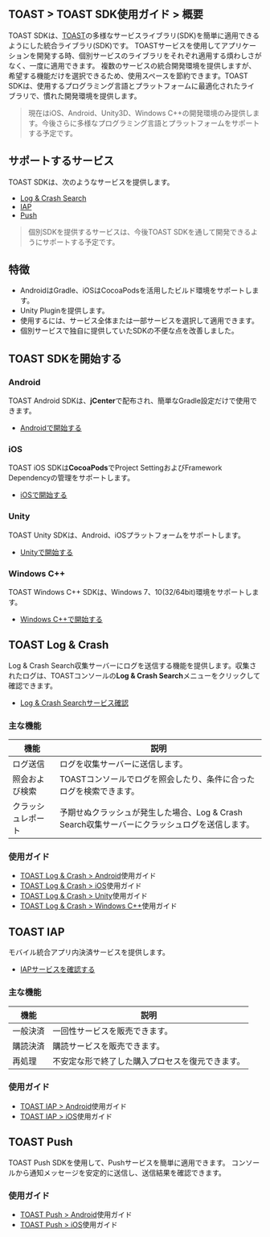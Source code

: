 ﻿## TOAST > TOAST SDK使用ガイド > 概要

TOAST SDKは、[TOAST](https://toast.com/)の多様なサービスライブラリ(SDK)を簡単に適用できるようにした統合ライブラリ(SDK)です。 TOASTサービスを使用してアプリケーションを開発する時、個別サービスのライブラリをそれぞれ適用する煩わしさがなく、一度に適用できます。 
複数のサービスの統合開発環境を提供しますが、希望する機能だけを選択できるため、使用スペースを節約できます。TOAST SDKは、使用するプログラミング言語とプラットフォームに最適化されたライブラリで、慣れた開発環境を提供します。

> 現在はiOS、Android、Unity3D、Windows C++の開発環境のみ提供します。今後さらに多様なプログラミング言語とプラットフォームをサポートする予定です。

## サポートするサービス

TOAST SDKは、次のようなサービスを提供します。

- [Log & Crash Search](https://toast.com/service/analytics/log_crash_search)
- [IAP](https://www.toast.com/service/mobile-service/iap)
- [Push](https://www.toast.com/service/notification/push)

> 個別SDKを提供するサービスは、今後TOAST SDKを通して開発できるようにサポートする予定です。

## 特徴

- AndroidはGradle、iOSはCocoaPodsを活用したビルド環境をサポートします。
- Unity Pluginを提供します。
- 使用するには、サービス全体または一部サービスを選択して適用できます。
- 個別サービスで独自に提供していたSDKの不便な点を改善しました。

## TOAST SDKを開始する

### Android

TOAST Android SDKは、**jCenter**で配布され、簡単なGradle設定だけで使用できます。

- [Androidで開始する](./getting-started-android)

### iOS

TOAST iOS SDKは**CocoaPods**でProject SettingおよびFramework Dependencyの管理をサポートします。

- [iOSで開始する](./getting-started-ios)

### Unity

TOAST Unity SDKは、Android、iOSプラットフォームをサポートします。

- [Unityで開始する](./getting-started-unity)

### Windows C++

TOAST Windows C++ SDKは、Windows 7、10(32/64bit)環境をサポートします。

- [Windows C++で開始する](./getting-started-windows)

## TOAST Log & Crash

Log & Crash Search収集サーバーにログを送信する機能を提供します。収集されたログは、TOASTコンソールの**Log & Crash Search**メニューをクリックして確認できます。

- [Log & Crash Searchサービス確認](https://toast.com/service/analytics/log_crash_search)

### 主な機能

| 機能   | 説明                                    |
| ------- | ---------------------------------------- |
| ログ送信 | ログを収集サーバーに送信します。                        |
| 照会および検索 | TOASTコンソールでログを照会したり、条件に合ったログを検索できます。 |
| クラッシュレポート | 予期せぬクラッシュが発生した場合、Log & Crash Search収集サーバーにクラッシュログを送信します。 |

### 使用ガイド

- [TOAST Log & Crash > Android](./log-collector-android)使用ガイド
- [TOAST Log & Crash > iOS](./log-collector-ios)使用ガイド
- [TOAST Log & Crash > Unity](./log-collector-unity)使用ガイド
- [TOAST Log & Crash > Windows C++](./log-collector-windows)使用ガイド

## TOAST IAP

モバイル統合アプリ内決済サービスを提供します。

- [IAPサービスを確認する](https://www.toast.com/service/mobile-service/iap)

### 主な機能

| 機能 | 説明 |
| -- | -- |
| 一般決済 | 一回性サービスを販売できます。 |
| 購読決済 | 購読サービスを販売できます。 |
| 再処理 | 不安定な形で終了した購入プロセスを復元できます。 |

### 使用ガイド

- [TOAST IAP > Android](./iap-android)使用ガイド
- [TOAST IAP > iOS](./iap-ios)使用ガイド

## TOAST Push

TOAST Push SDKを使用して、Pushサービスを簡単に適用できます。
コンソールから通知メッセージを安定的に送信し、送信結果を確認できます。

### 使用ガイド

- [TOAST Push > Android](./push-android)使用ガイド
- [TOAST Push > iOS](./push-ios)使用ガイド
